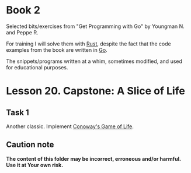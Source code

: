 # Book 2

Selected bits/exercises from "Get Programming with Go" by Youngman N. and Peppe R.

For training I will solve them with [Rust](https://www.rust-lang.org/), despite the fact that the code examples from the book are written in [Go](https://go.dev/).

The snippets/programs written at a whim, sometimes modified, and used for educational purposes.

# Lesson 20. Capstone: A Slice of Life

## Task 1

Another classic. Implement [Conoway's Game of Life](https://en.wikipedia.org/wiki/Conway%27s_Game_of_Life).

## Caution note

**The content of this folder may be incorrect, erroneous and/or harmful. Use it at Your own risk.**
